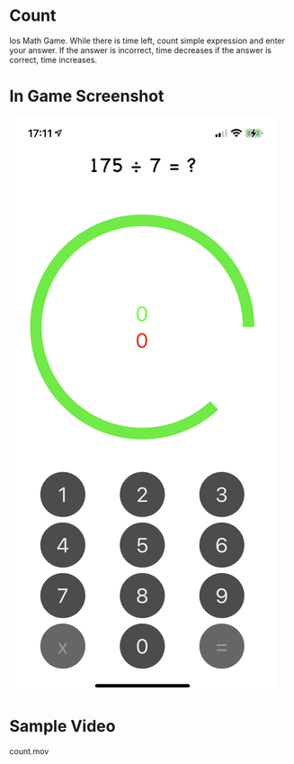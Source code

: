 # Count
Ios Math Game. While there is time left, count simple expression and enter your answer. If the answer is incorrect, time decreases if the answer is correct, time increases. 
# In Game Screenshot
![example](count.jpeg)
# Sample Video
count.mov
